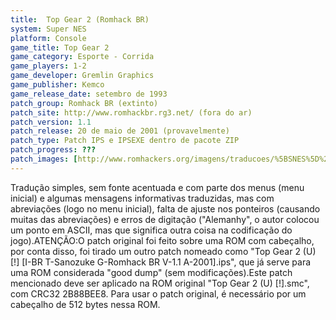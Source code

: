 ```yaml
---
title:  Top Gear 2 (Romhack BR)
system: Super NES
platform: Console
game_title: Top Gear 2
game_category: Esporte - Corrida
game_players: 1-2
game_developer: Gremlin Graphics
game_publisher: Kemco
game_release_date: setembro de 1993
patch_group: Romhack BR (extinto)
patch_site: http://www.romhackbr.rg3.net/ (fora do ar)
patch_version: 1.1
patch_release: 20 de maio de 2001 (provavelmente)
patch_type: Patch IPS e IPSEXE dentro de pacote ZIP
patch_progress: ???
patch_images: [http://www.romhackers.org/imagens/traducoes/%5BSNES%5D%20Top%20Gear%202%20-%20Romhack%20BR%20-%201.png,http://www.romhackers.org/imagens/traducoes/%5BSNES%5D%20Top%20Gear%202%20-%20Romhack%20BR%20-%202.png,http://www.romhackers.org/imagens/traducoes/%5BSNES%5D%20Top%20Gear%202%20-%20Romhack%20BR%20-%203.png]
---
```

Tradução simples, sem fonte acentuada e com parte dos menus (menu inicial) e algumas mensagens informativas traduzidas, mas com abreviações (logo no menu inicial), falta de ajuste nos ponteiros (causando muitas das abreviações) e erros de digitação ("Alemanhy", o autor colocou um ponto em ASCII, mas que significa outra coisa na codificação do jogo).ATENÇÃO:O patch original foi feito sobre uma ROM com cabeçalho, por conta disso, foi tirado um outro patch nomeado como "Top Gear 2 (U) [!] [I-BR T-Sanozuke G-Romhack BR V-1.1 A-2001].ips", que já serve para uma ROM considerada "good dump" (sem modificações).Este patch mencionado deve ser aplicado na ROM original "Top Gear 2 (U) [!].smc", com CRC32 2B88BEE8. Para usar o patch original, é necessário por um cabeçalho de 512 bytes nessa ROM.